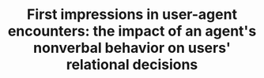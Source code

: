 ---
name: "First Impressions In User Agent Encounters The"
title: "First impressions in user-agent encounters: the impact of an agent's nonverbal behavior on users' relational decisions"
journal: "journal name" 
project: null
event: "Conference on Autonomous Agents and Multiagent Systems (AAMAS2013)"
authors:
- name: "Cafaro, A."
- name: "Vilhjalmsson, H."
- name: "Bickmore, T."
- name: "Heylen, D."
- name: "Schulman, D."
year: 2013
resources: null
external_url: null
draft: false 
headless: true
---